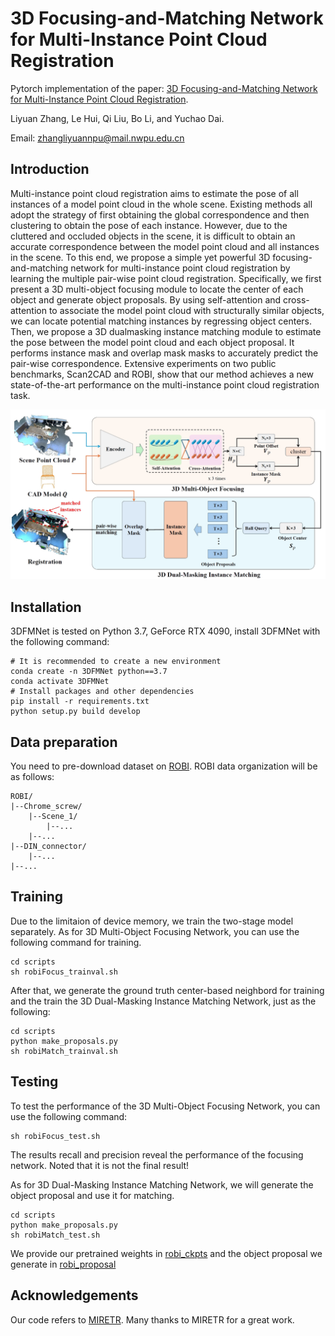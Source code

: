 # 3D Focusing-and-Matching Network for Multi-Instance Point Cloud Registration

Pytorch implementation of the paper:
[3D Focusing-and-Matching Network for Multi-Instance Point Cloud Registration](https://arxiv.org/pdf/2411.07740).

Liyuan Zhang, Le Hui, Qi Liu, Bo Li, and Yuchao Dai.

Email: zhangliyuannpu@mail.nwpu.edu.cn

## Introduction
Multi-instance point cloud registration aims to estimate the pose of all instances of a model point cloud in the whole scene. Existing methods all adopt the strategy of first obtaining the global correspondence and then clustering to obtain the pose of each instance. However, due to the cluttered and occluded objects in the scene, it is difficult to obtain an accurate correspondence between the model point cloud and all instances in the scene. To this end, we propose a simple yet powerful 3D focusing-and-matching network for multi-instance point cloud registration by learning the multiple pair-wise point cloud registration. Specifically, we first present a 3D multi-object focusing module to locate the center of each object and generate object proposals. By using self-attention and cross-attention to associate the model point cloud with structurally similar objects, we can locate potential matching instances by regressing object centers. Then, we propose a 3D dualmasking instance matching module to estimate the pose between the model point cloud and each object proposal. It performs instance mask and overlap mask masks to accurately predict the pair-wise correspondence. Extensive experiments on two public benchmarks, Scan2CAD and ROBI, show that our method achieves a new state-of-the-art performance on the multi-instance point cloud registration task.

![](assets/pipline.png)

## Installation

3DFMNet is tested on Python 3.7, GeForce RTX 4090, install 3DFMNet with the following command:

```
# It is recommended to create a new environment
conda create -n 3DFMNet python==3.7
conda activate 3DFMNet
# Install packages and other dependencies
pip install -r requirements.txt
python setup.py build develop
```

## Data preparation
You need to pre-download dataset on [ROBI](https://www.trailab.utias.utoronto.ca/robi). ROBI data organization will be as follows:
```
ROBI/
|--Chrome_screw/
    |--Scene_1/
        |--...
    |--...
|--DIN_connector/
    |--...
|--...
```

## Training
Due to the limitaion of device memory, we train the two-stage model separately.
As for 3D Multi-Object Focusing Network, you can use the following command for training.
```
cd scripts
sh robiFocus_trainval.sh
```

After that, we generate the ground truth center-based neighbord for training and the train the 3D Dual-Masking Instance Matching Network, just as the following:
```
cd scripts
python make_proposals.py
sh robiMatch_trainval.sh
```

## Testing
To test the performance of the 3D Multi-Object Focusing Network, you can use the following command:
```
sh robiFocus_test.sh
```
The results recall and precision reveal the performance of the focusing network. Noted that it is not the final result!

As for 3D Dual-Masking Instance Matching Network, we will generate the object proposal and use it for matching.
```
cd scripts
python make_proposals.py
sh robiMatch_test.sh
```
We provide our pretrained weights in [robi_ckpts]() and the object proposal we generate in [robi_proposal]()

## Acknowledgements
Our code refers to [MIRETR](https://github.com/zhiyuanYU134/MIRETR). Many thanks to MIRETR for a great work.
